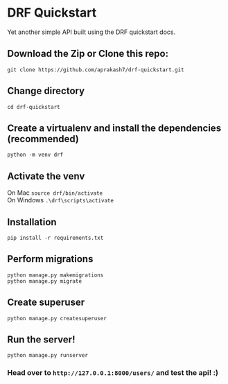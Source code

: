 # DRF Quickstart
Yet another simple API built using the DRF quickstart docs.

## Download the Zip or Clone this repo:
```
git clone https://github.com/aprakash7/drf-quickstart.git
```

## Change directory
```cd drf-quickstart```

## Create a virtualenv and install the dependencies (recommended)
```
python -m venv drf
```
## Activate the venv
On Mac 
```source drf/bin/activate``` \
On Windows
```.\drf\scripts\activate```

## Installation
```pip install -r requirements.txt```

## Perform migrations
```
python manage.py makemigrations
python manage.py migrate
```
## Create superuser
```
python manage.py createsuperuser
```
## Run the server!
```python manage.py runserver```

### Head over to ```http://127.0.0.1:8000/users/``` and test the api! :)
